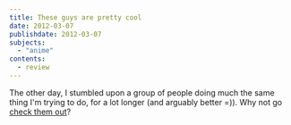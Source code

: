 ```yaml
---
title: These guys are pretty cool
date: 2012-03-07
publishdate: 2012-03-07
subjects:
  - "anime"
contents:
  - review
---
```


The other day, I stumbled upon a group of people doing much the same thing I'm
trying to do, for a lot longer (and arguably better =)).  Why not go
<a href="https://altairandvega.wordpress.com/">check them out</a>?
